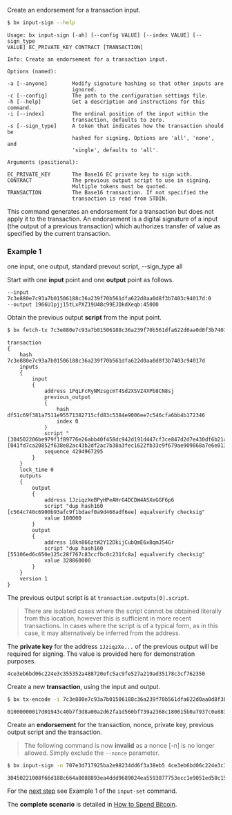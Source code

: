 Create an endorsement for a transaction input.
```sh
$ bx input-sign --help
```
```
Usage: bx input-sign [-ah] [--config VALUE] [--index VALUE] [--sign_type 
VALUE] EC_PRIVATE_KEY CONTRACT [TRANSACTION]                             

Info: Create an endorsement for a transaction input.                     

Options (named):

-a [--anyone]        Modify signature hashing so that other inputs are   
                     ignored.                                            
-c [--config]        The path to the configuration settings file.        
-h [--help]          Get a description and instructions for this command.
-i [--index]         The ordinal position of the input within the        
                     transaction, defaults to zero.                      
-s [--sign_type]     A token that indicates how the transaction should be
                     hashed for signing. Options are 'all', 'none', and  
                     'single', defaults to 'all'.                        

Arguments (positional):

EC_PRIVATE_KEY       The Base16 EC private key to sign with.             
CONTRACT             The previous output script to use in signing.       
                     Multiple tokens must be quoted.                     
TRANSACTION          The Base16 transaction. If not specified the        
                     transaction is read from STDIN.
```
This command generates an endorsement for a transaction but does not apply it to the transaction. An endorsement is a digital signature of a input (the output of a previous transaction) which authorizes transfer of value as specified by the current transaction.
### Example 1
one input, one output, standard prevout script, --sign_type all

Start with one **input** point and one **output** point as follows.
```
--input 7c3e880e7c93a7b01506188c36a239f70b561dfa622d0aa0d8f3b7403c94017d:0
--output 1966U1pjj15tLxPXZ19U48c99EJDkdXeqb:45000
```

Obtain the previous output **script** from the input point.
```sh
$ bx fetch-tx 7c3e880e7c93a7b01506188c36a239f70b561dfa622d0aa0d8f3b7403c94017d
```
```
transaction
{
    hash 7c3e880e7c93a7b01506188c36a239f70b561dfa622d0aa0d8f3b7403c94017d
    inputs
    {
        input
        {
            address 1PqLFcRyNMzsgcmT4Sd2XSVZ4XPb8CN8sj
            previous_output
            {
                hash df51c69f381a7511e95571382715cfd83c5384e9006ee7c546cfa6bb4b172346
                index 0
            }
            script "[304502206be979f1f89776e26abb40f458dc942d191d447cf3ce847d2d7e430df6b21ac4022100cade875670d71bd972f151b00544044d90a75261a9a01542968a1b36b31aea1801] [041fd7ca20852f638e82ac43b2df2ac7b38a3fec1622fb33c9f679ae909868a7e6e013429b2421a871a4e1d5d5702bea978bdd8ec399657dc6f3c0334a83de40bf]"
            sequence 4294967295
        }
    }
    lock_time 0
    outputs
    {
        output
        {
            address 1JziqzXeBPyHPeAHrG4DCDW4ASXeGGF6p6
            script "dup hash160 [c564c740c6900b93afc9f1bdaef0a9d466adf6ee] equalverify checksig"
            value 100000
        }
        output
        {
            address 18kn866ztW2Y12DkijCubQmE6xBqmJS4Gr
            script "dup hash160 [55106ed6c650e125c28f767c83ccfbc0c231fc8a] equalverify checksig"
            value 328860000
        }
    }
    version 1
}
```
The previous output script is at `transaction.outputs[0].script`.

> There are isolated cases where the script cannot be obtained literally from this location, however this is sufficient in more recent transactions. In cases where the script is of a typical form, as in this case, it may alternatively be inferred from the address.

The **private key** for the address `1JziqzXe...` of the previous output will be required for signing. The value is provided here for demonstration purposes.
```
4ce3eb6bd06c224e3c355352a488720efc5ac9fe527a219ad35178c3cf762350
```
Create a new **transaction**, using the input and output.
```sh
$ bx tx-encode -i 7c3e880e7c93a7b01506188c36a239f70b561dfa622d0aa0d8f3b7403c94017d:0 -o 1966U1pjj15tLxPXZ19U48c99EJDkdXeqb:45000
```
```
01000000017d01943c40b7f3d8a00a2d62fa1d560bf739a2368c180615b0a7937c0e883e7c0000000000ffffffff01c8af0000000000001976a91458b7a60f11a904feef35a639b6048de8dd4d9f1c88ac00000000
```
Create an **endorsement** for the transaction, nonce, private key, previous output script and the transaction.

> The following command is now **invalid** as a nonce [-n] is no longer allowed. Simply exclude the `--nonce` parameter.

```sh
$ bx input-sign -n 707e3d717925ba2e98234dd6f3a38eb5 4ce3eb6bd06c224e3c355352a488720efc5ac9fe527a219ad35178c3cf762350 "dup hash160 [c564c740c6900b93afc9f1bdaef0a9d466adf6ee] equalverify checksig" 01000000017d01943c40b7f3d8a00a2d62fa1d560bf739a2368c180615b0a7937c0e883e7c0000000000ffffffff01c8af0000000000001976a91458b7a60f11a904feef35a639b6048de8dd4d9f1c88ac00000000
```
```
30450221008f66d188c664a8088893ea4ddd9689024ea5593877753ecc1e9051ed58c15168022037109f0d06e6068b7447966f751de8474641ad2b15ec37f4a9d159b02af6817401
```
For the [next step](bx-input-set#example-1) see Example 1 of the `input-set` command.

The **complete scenario** is detailed in [How to Spend Bitcoin](How-to-Spend-Bitcoin).